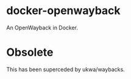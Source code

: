 # docker-openwayback
An OpenWayback in Docker.

# Obsolete
This has been superceded by ukwa/waybacks.
